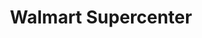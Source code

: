 ---
title: "Walmart Supercenter"
url: /bradenton/walmart-supercenter-ranch-lake-boulevard/
shop: supermarket
---